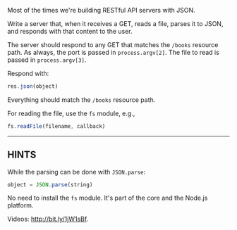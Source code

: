 Most of the times we're building RESTful API servers with JSON.

Write a server that, when it receives a GET, reads a file, parses it to JSON,
and responds with that content to the user.

The server should respond to any GET that matches the `/books` resource path.
As always, the port is passed in `process.argv[2]`. The file to read is passed
in `process.argv[3]`.

Respond with:

```js
res.json(object)
```

Everything should match the `/books` resource path.


For reading the file, use the `fs` module, e.g.,

```js
fs.readFile(filename, callback)
```

-----------------------------

## HINTS

While the parsing can be done with `JSON.parse`:

```js
object = JSON.parse(string)
```

No need to install the `fs` module. It's part of the core and the Node.js platform.


Videos: http://bit.ly/1jW1sBf.
